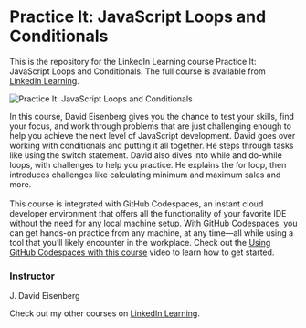 # Practice It: JavaScript Loops and Conditionals 
This is the repository for the LinkedIn Learning course Practice It: JavaScript Loops and Conditionals. The full course is available from [LinkedIn Learning][lil-course-url].

![Practice It: JavaScript Loops and Conditionals ][lil-thumbnail-url]

In this course, David Eisenberg gives you the chance to test your skills, find your focus, and work through problems that are just challenging enough to help you achieve the next level of JavaScript development. David goes over working with conditionals and putting it all together. He steps through tasks like using the switch statement. David also dives into while and do-while loops, with challenges to help you practice. He explains the for loop, then introduces challenges like calculating minimum and maximum sales and more.<br><br>This course is integrated with GitHub Codespaces, an instant cloud developer environment that offers all the functionality of your favorite IDE without the need for any local machine setup. With GitHub Codespaces, you can get hands-on practice from any machine, at any time—all while using a tool that you’ll likely encounter in the workplace. Check out the [Using GitHub Codespaces with this course][gcs-video-url] video to learn how to get started.

### Instructor

J. David Eisenberg

Check out my other courses on [LinkedIn Learning](https://www.linkedin.com/learning/instructors/j-david-eisenberg).

[lil-course-url]: https://www.linkedin.com/learning/practice-it-javascript-loops-and-conditionals
[lil-thumbnail-url]: https://media.licdn.com/dms/image/D560DAQHZcW4-tcsdxg/learning-public-crop_675_1200/0/1666989998311?e=1667952000&v=beta&t=J3MzAcqtVIyPO3qZFmbe48Gfh9Y9Ypksy19_jWAf92w
[gcs-video-url]: https://www.linkedin.com/learning/practice-it-javascript-loops-and-conditionals/using-github-codespaces-with-this-course
